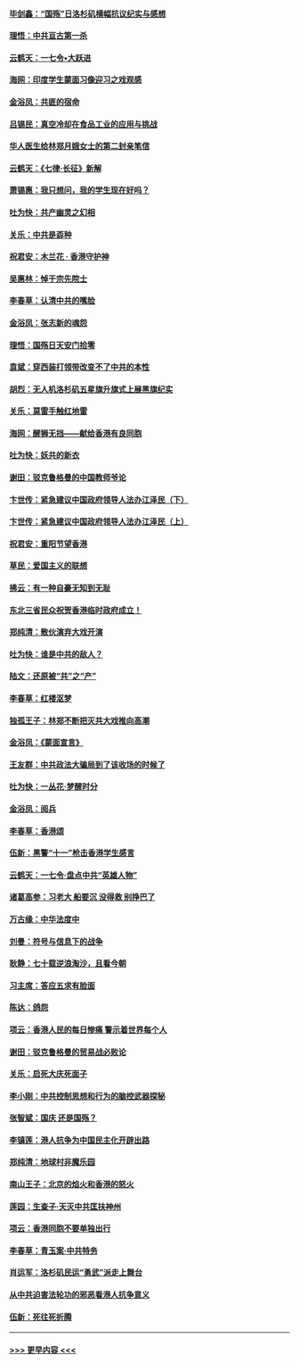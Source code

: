 #### [毕剑鑫：“国殇”日洛杉矶横幅抗议纪实与感想](../pages/nsc993/n11591301.md?t=10160922) 
#### [理悟：中共亘古第一杀](../pages/nsc993/n11590734.md?t=10160922) 
#### [云鹤天：一七令•大跃进](../pages/nsc993/n11590699.md?t=10160922) 
#### [海网：印度学生蒙面习像迎习之戏观感](../pages/nsc993/n11590675.md?t=10160922) 
#### [金浴凤：共匪的宿命](../pages/nsc993/n11586383.md?t=10160922) 
#### [吕锡民：真空冷却在食品工业的应用与挑战](../pages/nsc993/n11585819.md?t=10160922) 
#### [华人医生给林郑月娥女士的第二封亲笔信](../pages/nsc993/n11585124.md?t=10160922) 
#### [云鹤天：《七律·长征》新解](../pages/nsc993/n11584578.md?t=10160922) 
#### [萧锡惠：我只想问，我的学生现在好吗？](../pages/nsc993/n11583828.md?t=10160922) 
#### [吐为快：共产幽灵之幻相](../pages/nsc993/n11583224.md?t=10160922) 
#### [关乐：中共是孬种](../pages/nsc993/n11582099.md?t=10160922) 
#### [祝君安：木兰花 · 香港守护神](../pages/nsc993/n11581782.md?t=10160922) 
#### [吴惠林：悼于宗先院士](../pages/nsc993/n11580283.md?t=10160922) 
#### [李春草：认清中共的嘴脸](../pages/nsc993/n11579954.md?t=10160922) 
#### [金浴凤：张志新的魂怨](../pages/nsc993/n11579913.md?t=10160922) 
#### [理悟：国殇日天安门拾零](../pages/nsc993/n11579843.md?t=10160922) 
#### [袁斌：穿西装打领带改变不了中共的本性](../pages/nsc993/n11579814.md?t=10160922) 
#### [胡烈：无人机洛杉矶五星旗升旗式上展黑旗纪实](../pages/nsc993/n11579322.md?t=10160922) 
#### [关乐：莫雷手触红地雷](../pages/nsc993/n11577862.md?t=10160922) 
#### [海网：醒狮无挡——献给香港有良同胞](../pages/nsc993/n11577835.md?t=10160922) 
#### [吐为快：妖共的新衣](../pages/nsc993/n11577575.md?t=10160922) 
#### [谢田：驳克鲁格曼的中国教师爷论](../pages/nsc993/n11575034.md?t=10160922) 
#### [卞世传：紧急建议中国政府领导人法办江泽民（下）](../pages/nsc993/n11573390.md?t=10160922) 
#### [卞世传：紧急建议中国政府领导人法办江泽民（上）](../pages/nsc993/n11573208.md?t=10160922) 
#### [祝君安：重阳节望香港](../pages/nsc993/n11573190.md?t=10160922) 
#### [草民：爱国主义的联想](../pages/nsc993/n11572333.md?t=10160922) 
#### [拂云：有一种自豪无知到无耻](../pages/nsc993/n11572006.md?t=10160922) 
#### [东北三省民众祝贺香港临时政府成立！](../pages/nsc993/n11571215.md?t=10160922) 
#### [郑纯清：散伙演弃大戏开演](../pages/nsc993/n11570826.md?t=10160922) 
#### [吐为快：谁是中共的敌人？](../pages/nsc993/n11570817.md?t=10160922) 
#### [陆文：还原被“共”之“产”](../pages/nsc993/n11570798.md?t=10160922) 
#### [李春草：红楼沤梦](../pages/nsc993/n11569673.md?t=10160922) 
#### [独孤王子：林郑不断把灭共大戏推向高潮](../pages/nsc993/n11569381.md?t=10160922) 
#### [金浴凤：《蒙面宣言》](../pages/nsc993/n11569368.md?t=10160922) 
#### [王友群：中共政法大骗局到了该收场的时候了](../pages/nsc993/n11568940.md?t=10160922) 
#### [吐为快：一丛花‧梦醒时分](../pages/nsc993/n11567491.md?t=10160922) 
#### [金浴凤：阅兵](../pages/nsc993/n11567454.md?t=10160922) 
#### [李春草：香港颂](../pages/nsc993/n11567444.md?t=10160922) 
#### [伍新：黑警“十一”枪击香港学生感言](../pages/nsc993/n11567426.md?t=10160922) 
#### [云鹤天：一七令‧盘点中共“英雄人物”](../pages/nsc993/n11567091.md?t=10160922) 
#### [诸葛高参：习老大 船要沉 没得救 别挣巴了](../pages/nsc993/n11566976.md?t=10160922) 
#### [万古缘：中华法度中](../pages/nsc993/n11566726.md?t=10160922) 
#### [刘曼：符号与信息下的战争](../pages/nsc993/n11564655.md?t=10160922) 
#### [耿静：七十载逆浪淘沙，且看今朝](../pages/nsc993/n11564520.md?t=10160922) 
#### [习主席：答应五求有脸面](../pages/nsc993/n11563953.md?t=10160922) 
#### [陈达：鸽怨](../pages/nsc993/n11561879.md?t=10160922) 
#### [项云：香港人民的每日惨痛  警示着世界每个人](../pages/nsc993/n11559273.md?t=10160922) 
#### [谢田：驳克鲁格曼的贸易战必败论](../pages/nsc993/n11555840.md?t=10160922) 
#### [关乐：启死大庆死面子](../pages/nsc993/n11556823.md?t=10160922) 
#### [李小刚：中共控制思想和行为的脑控武器探秘](../pages/nsc993/n11556776.md?t=10160922) 
#### [张智斌：国庆  还是国殇？](../pages/nsc993/n11556617.md?t=10160922) 
#### [李镇莲：港人抗争为中国民主化开辟出路](../pages/nsc993/n11556570.md?t=10160922) 
#### [郑纯清：地球村非魔乐园](../pages/nsc993/n11555415.md?t=10160922) 
#### [南山王子：北京的焰火和香港的怒火](../pages/nsc993/n11555318.md?t=10160922) 
#### [莲园：生查子·天灭中共匡扶神州](../pages/nsc993/n11555302.md?t=10160922) 
#### [项云：香港同胞不要单独出行](../pages/nsc993/n11555276.md?t=10160922) 
#### [李春草：青玉案‧中共特务](../pages/nsc993/n11552356.md?t=10160922) 
#### [肖运军：洛杉矶民运“勇武”派走上舞台](../pages/nsc993/n11551595.md?t=10160922) 
#### [从中共迫害法轮功的邪恶看港人抗争意义](../pages/nsc993/n11540858.md?t=10160922) 
#### [伍新：死往死折腾](../pages/nsc993/n11550174.md?t=10160922) 

----
#### [ >>> 更早内容 <<< ](../indexes/nsc993-earlier.md)
